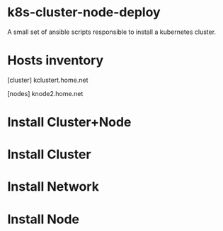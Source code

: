 # k8s-cluster-node-deploy
A small set of ansible scripts responsible to install a kubernetes cluster.

# Hosts inventory
[cluster]
kclustert.home.net

[nodes]
knode2.home.net


# Install Cluster+Node

# Install Cluster

# Install Network

# Install Node

